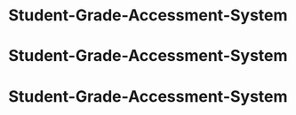 # Student-Grade-Accessment-System
# Student-Grade-Accessment-System
# Student-Grade-Accessment-System
